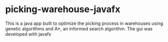# picking-warehouse-javafx

This is a java app built to optimize the picking process in warehouses using genetic algorithms and A*, an informed search algorithm.
The gui was developed with javafx
